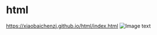 # html
https://xiaobaichenzj.github.io/html/index.html
![Image text](https://github.com/xiaobaichenzj/html/tree/master/images/niuke.png)
